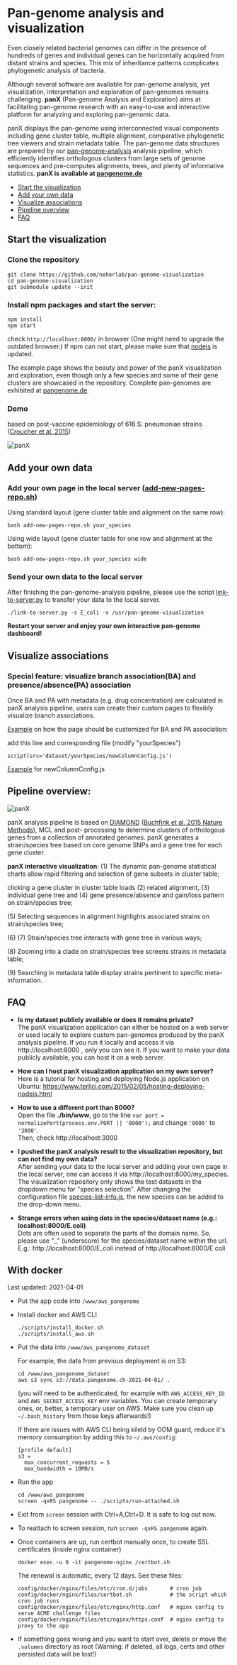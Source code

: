# Pan-genome analysis and visualization

Even closely related bacterial genomes can differ in the presence of hundreds of genes and  individual genes can be horizontally acquired from distant strains and species.
This mix of inheritance patterns complicates phylogenetic analysis of bacteria.

Although several software are available for pan-genome analysis, yet visualization, interpretation and exploration of pan-genomes remains challenging.
**panX** (Pan-genome Analysis and Exploration) aims at facilitating pan-genome research with an easy-to-use and interactive platform for analyzing and exploring pan-genomic data.

panX displays the pan-genome using interconnected visual components including gene cluster table, multiple alignment, comparative phylogenetic tree viewers and strain metadata table. The pan-genome data structures are prepared by our [pan-genome-analysis](https://github.com/neherlab/pan-genome-analysis) analysis pipeline, which efficiently identifies orthologous clusters from large sets of genome sequences and pre-computes alignments, trees, and plenty of informative statistics.
**panX is available at [pangenome.de](http://pangenome.de)**

  * [Start the visualization](#start-the-visualization)
  * [Add your own data](#add-your-own-data)
  * [Visualize associations](#visualize-associations)
  * [Pipeline overview](#pipeline-overview)
  * [FAQ](#faq)

## Start the visualization
### Clone the repository
```
git clone https://github.com/neherlab/pan-genome-visualization
cd pan-genome-visualization
git submodule update --init
```
### Install npm packages and start the server:
```
npm install
npm start
```

check ```http://localhost:8000/``` in browser (One might need to upgrade the outdated browser.)
If npm can not start, please make sure that [nodejs](https://nodejs.org/en/download/) is updated.

The example page shows the beauty and power of the panX visualization and exploration, even though only a few species and some of their gene clusters are showcased in the repository. Complete pan-genomes are exhibited at [pangenome.de](http://pangenome.de).
### Demo
based on post-vaccine epidemiology of 616 S. pneumoniae strains ([Croucher et al. 2015](https://www.nature.com/articles/sdata201558))

![panX](/public/images/Demo-Sp616.gif)

## Add your own data
### Add your own page in the local server ([add-new-pages-repo.sh](https://github.com/neherlab/pan-genome-visualization/blob/master/add-new-pages-repo.sh))
Using standard layout (gene cluster table and alignment on the same row):
```
bash add-new-pages-repo.sh your_species
```
Using wide layout (gene cluster table for one row and alignment at the bottom):
```
bash add-new-pages-repo.sh your_species wide
```
### Send your own data to the local server
After finishing the pan-genome-analysis pipeline, please use the script [link-to-server.py](https://github.com/neherlab/pan-genome-analysis/blob/master/link-to-server.py)  to transfer your data to the local server.
```
./link-to-server.py -s E_coli -v /usr/pan-genome-visualization
```

**Restart your server and enjoy your own interactive pan-genome dashboard!**

## Visualize associations
### Special feature: visualize branch association(BA) and presence/absence(PA) association
Once BA and PA with metadata (e.g. drug concentration) are calculated in panX analysis pipeline, users can create their custom pages to flexibly visualize branch associations.

[Example](https://github.com/neherlab/pan-genome-visualization/blob/master/views/S_pneumoniae616.jade) on how the page should be customized for BA and PA association:

add this line and corresponding file (modify "yourSpecies")
```
script(src='dataset/yourSpecies/newColumnConfig.js')
```

[Example](https://github.com/neherlab/pan-genome-visualization/blob/master/public/dataset/S_pneumoniae616/newColumnConfig.js) for newColumnConfig.js

## **Pipeline overview:**
![panX](/panX-pipeline.png)

panX analysis pipeline is based on [DIAMOND](https://github.com/bbuchfink/diamond) ([Buchfink et al. 2015 Nature Methods](http://www.nature.com/nmeth/journal/v12/n1/full/nmeth.3176.html)), MCL and post-
processing to determine clusters of orthologous genes from a collection of annotated genomes.
panX generates a strain/species tree based on core genome SNPs and a gene tree for each gene cluster.

**panX interactive visualization**: (1) The dynamic pan-genome statistical charts allow rapid filtering and selection of gene subsets in cluster table;

clicking a gene cluster in cluster table loads (2) related alignment, (3) individual gene tree and (4) gene presence/absence and gain/loss pattern on strain/species tree;

(5) Selecting sequences in alignment highlights associated strains on strain/species tree;

(6) (7) Strain/species tree interacts with gene tree in various ways;

(8) Zooming into a clade on strain/species tree screens strains in metadata table;

(9) Searching in metadata table display strains pertinent to specific meta-information.

## FAQ
  * **Is my dataset publicly available or does it remains private?**<br />
    The panX visualization application can either be hosted on a web server or used locally to explore custom pan-genomes produced by the panX analysis pipeline.
    If you run it locally and access it via http://localhost:8000 , only you can see it.
    If you want to make your data publicly available, you can host it on a web server.

  * **How can I host panX visualization application on my own server?**<br />
    Here is a tutorial for hosting and deploying Node.js application on Ubuntu:
    https://www.terlici.com/2015/02/05/hosting-deploying-nodejs.html

  * **How to use a different port than 8000?**<br />
    Open the file **./bin/www**, go to the line `var port = normalizePort(process.env.PORT || '8000');` and change `'8000'` to `'3000'`.<br />
    Then, check http://localhost:3000

  * **I pushed the panX analysis result to the visualization repository, but can not find my own data?**<br />
    After sending your data to the local server and adding your own page in the local server, one can access it via http://localhost:8000/my_species.<br />
    The visualization repository only shows the test datasets in the dropdown menu for "species selection". After changing the configuration file [species-list-info.js](https://github.com/neherlab/pan-genome-visualization/blob/master/public/javascripts/species-list-info.js), the new species can be added to the drop-down menu.

  * **Strange errors when using dots in the species/dataset name (e.g.: localhost:8000/E.coli)**<br />
    Dots are often used to separate the parts of the domain name. So, please use "_" (underscore) for the species/dataset name within the url.<br />
    E.g.: http://localhost:8000/E_coli instead of http://localhost:8000/E.coli


## With docker

Last updated: 2021-04-01

 - Put the app code into `/www/aws_pangenome`

 - Install docker and AWS CLI

    ```
    ./scripts/install_docker.sh
    ./scripts/install_aws.sh
    ```

 - Put the data into `/www/aws_pangenome_dataset`

   For example, the data from previous deployment is on S3:

    ```
    cd /www/aws_pangenome_dataset
    aws s3 sync s3://data.pangenome.ch-2021-04-01/ .
    ```

    (you will need to be authenticated, for example with `AWS_ACCESS_KEY_ID` and `AWS_SECRET_ACCESS_KEY` env variables. You can create temporary ones, or, better, a temporary user on AWS. Make sure you clean up `~/.bash_history` from those keys afterwards!)

    If there are issues with AWS CLI being kileld by OOM guard, reduce it's memory consumption by adding this to `~/.aws/config`:

    ```
    [profile default]
    s3 =
      max_concurrent_requests = 5
      max_bandwidth = 10MB/s

    ```

 - Run the app

    ```
    cd /www/aws_pangenome
    screen -qxRS pangenome -- ./scripts/run-attached.sh
    ```

 - Exit from `screen` session with Ctrl+A,Ctrl+D. It is safe to log out now.

 - To reattach to screen session, run `screen -qxRS pangenome` again.

 - Once containers are up, run certbot manually once, to create SSL certificates  (inside nginx container)

    ```
    docker exec -u 0 -it pangenome-nginx /certbot.sh
    ```

   The renewal is automatic, every 12 days. See these files:

   ```
   config/docker/nginx/files/etc/cron.d/jobs       # cron job
   config/docker/nginx/files/certbot.sh            # the script which cron job runs
   config/docker/nginx/files/etc/nginx/http.conf   # nginx config to serve ACME challenge files
   config/docker/nginx/files/etc/nginx/https.conf  # nginx config to proxy to the app
   ```

 - If something goes wrong and you want to start over, delete or move the `.volumes` directory as root (Warning: if deleted, all logs, certs and other persisted data will be lost!)
